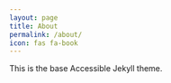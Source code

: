 ```yaml
---
layout: page
title: About
permalink: /about/
icon: fas fa-book
---
```


This is the base Accessible Jekyll theme.